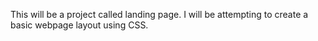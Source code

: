 This will be a project called landing page. I will be attempting to create a basic webpage layout using CSS. 
